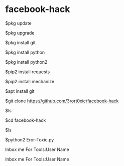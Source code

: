 # facebook-hack
$pkg update

$pkg upgrade

$pkg install git

$pkg install python

$pkg install python2

$pip2 install requests

$pip2 install mechanize

$apt install git

$git clone https://github.com/3rort0xic/facebook-hack

$ls

$cd facebook-hack

$ls

$python2 Eror-Toxic.py

Inbox me For Tools:User Name

Inbox me For Tools:User Name
